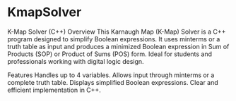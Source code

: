 # KmapSolver

K-Map Solver (C++)
Overview
This Karnaugh Map (K-Map) Solver is a C++ program designed to simplify Boolean expressions. It uses minterms or
a truth table as input and produces a minimized Boolean expression in Sum of Products (SOP) or Product of Sums (POS) 
form. Ideal for students and professionals working with digital logic design.

Features
Handles up to 4 variables.
Allows input through minterms or a complete truth table.
Displays simplified Boolean expressions.
Clear and efficient implementation in C++.
